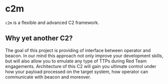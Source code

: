 # c2m

`c2m` is a flexible and advanced C2 framework.

## Why yet another C2?

 The goal of this project is providing of interface between operator and beacon. In our mind this approach not only improve your development skills, but will also allow you to emulate any type of TTPs during Red Team engagements. Architecture of this C2 will gain you ultimate control under how your payload processed on the target system, how operator can communicate with beacon and moreover.

